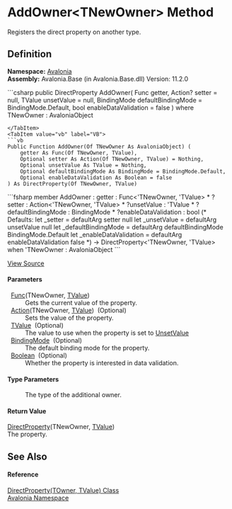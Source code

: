 # AddOwner&lt;TNewOwner&gt; Method


Registers the direct property on another type.



## Definition
**Namespace:** <a href="N_Avalonia">Avalonia</a>  
**Assembly:** Avalonia.Base (in Avalonia.Base.dll) Version: 11.2.0

<Tabs groupId="api-code-preview">
<TabItem value="csharp" label="C#">
```csharp
public DirectProperty<TNewOwner, TValue> AddOwner<TNewOwner>(
	Func<TNewOwner, TValue> getter,
	Action<TNewOwner, TValue>? setter = null,
	TValue unsetValue = null,
	BindingMode defaultBindingMode = BindingMode.Default,
	bool enableDataValidation = false
)
where TNewOwner : AvaloniaObject

```
</TabItem>
<TabItem value="vb" label="VB">
```vb
Public Function AddOwner(Of TNewOwner As AvaloniaObject) ( 
	getter As Func(Of TNewOwner, TValue),
	Optional setter As Action(Of TNewOwner, TValue) = Nothing,
	Optional unsetValue As TValue = Nothing,
	Optional defaultBindingMode As BindingMode = BindingMode.Default,
	Optional enableDataValidation As Boolean = false
) As DirectProperty(Of TNewOwner, TValue)
```
</TabItem>
<TabItem value="fsharp" label="F#">
```fsharp
member AddOwner : 
        getter : Func<'TNewOwner, 'TValue> * 
        ?setter : Action<'TNewOwner, 'TValue> * 
        ?unsetValue : 'TValue * 
        ?defaultBindingMode : BindingMode * 
        ?enableDataValidation : bool 
(* Defaults:
        let _setter = defaultArg setter null
        let _unsetValue = defaultArg unsetValue null
        let _defaultBindingMode = defaultArg defaultBindingMode BindingMode.Default
        let _enableDataValidation = defaultArg enableDataValidation false
*)
-> DirectProperty<'TNewOwner, 'TValue>  when 'TNewOwner : AvaloniaObject
```
</TabItem>
</Tabs>



<a href="https://github.com/AvaloniaUI/Avalonia/tree/master/src/Avalonia.Base/DirectProperty.cs#L89" title="View the source code">View Source</a>



#### Parameters
<dl><dt>  <a href="https://learn.microsoft.com/dotnet/api/system.func-2" target="_blank" rel="noopener noreferrer">Func</a>(TNewOwner, <a href="T_Avalonia_DirectProperty_2">TValue</a>)</dt><dd>Gets the current value of the property.</dd><dt>  <a href="https://learn.microsoft.com/dotnet/api/system.action-2" target="_blank" rel="noopener noreferrer">Action</a>(TNewOwner, <a href="T_Avalonia_DirectProperty_2">TValue</a>)  (Optional)</dt><dd>Sets the value of the property.</dd><dt>  <a href="T_Avalonia_DirectProperty_2">TValue</a>  (Optional)</dt><dd>The value to use when the property is set to <a href="F_Avalonia_AvaloniaProperty_UnsetValue">UnsetValue</a></dd><dt>  <a href="T_Avalonia_Data_BindingMode">BindingMode</a>  (Optional)</dt><dd>The default binding mode for the property.</dd><dt>  <a href="https://learn.microsoft.com/dotnet/api/system.boolean" target="_blank" rel="noopener noreferrer">Boolean</a>  (Optional)</dt><dd>Whether the property is interested in data validation.</dd></dl>

#### Type Parameters
<dl><dt /><dd>The type of the additional owner.</dd></dl>

#### Return Value
<a href="T_Avalonia_DirectProperty_2">DirectProperty</a>(TNewOwner, <a href="T_Avalonia_DirectProperty_2">TValue</a>)  
The property.

## See Also


#### Reference
<a href="T_Avalonia_DirectProperty_2">DirectProperty(TOwner, TValue) Class</a>  
<a href="N_Avalonia">Avalonia Namespace</a>  

